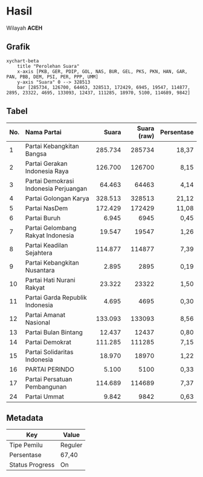 # Hasil

Wilayah **ACEH**

## Grafik

```mermaid
xychart-beta
    title "Perolehan Suara"
    x-axis [PKB, GER, PDIP, GOL, NAS, BUR, GEL, PKS, PKN, HAN, GAR, PAN, PBB, DEM, PSI, PER, PPP, UMM]
    y-axis "Suara" 0 --> 328513
    bar [285734, 126700, 64463, 328513, 172429, 6945, 19547, 114877, 2895, 23322, 4695, 133093, 12437, 111285, 18970, 5100, 114689, 9842]
```

## Tabel

| No. | Nama Partai                           | Suara   | Suara (raw) | Persentase |
|:--- |:------------------------------------- | -------:| -----------:| ----------:|
| 1   | Partai Kebangkitan Bangsa             | 285.734 | 285734      | 18,37      |
| 2   | Partai Gerakan Indonesia Raya         | 126.700 | 126700      | 8,15       |
| 3   | Partai Demokrasi Indonesia Perjuangan | 64.463  | 64463       | 4,14       |
| 4   | Partai Golongan Karya                 | 328.513 | 328513      | 21,12      |
| 5   | Partai NasDem                         | 172.429 | 172429      | 11,08      |
| 6   | Partai Buruh                          | 6.945   | 6945        | 0,45       |
| 7   | Partai Gelombang Rakyat Indonesia     | 19.547  | 19547       | 1,26       |
| 8   | Partai Keadilan Sejahtera             | 114.877 | 114877      | 7,39       |
| 9   | Partai Kebangkitan Nusantara          | 2.895   | 2895        | 0,19       |
| 10  | Partai Hati Nurani Rakyat             | 23.322  | 23322       | 1,50       |
| 11  | Partai Garda Republik Indonesia       | 4.695   | 4695        | 0,30       |
| 12  | Partai Amanat Nasional                | 133.093 | 133093      | 8,56       |
| 13  | Partai Bulan Bintang                  | 12.437  | 12437       | 0,80       |
| 14  | Partai Demokrat                       | 111.285 | 111285      | 7,15       |
| 15  | Partai Solidaritas Indonesia          | 18.970  | 18970       | 1,22       |
| 16  | PARTAI PERINDO                        | 5.100   | 5100        | 0,33       |
| 17  | Partai Persatuan Pembangunan          | 114.689 | 114689      | 7,37       |
| 24  | Partai Ummat                          | 9.842   | 9842        | 0,63       |


## Metadata

| Key             | Value   |
| --------------- | ------- |
| Tipe Pemilu     | Reguler |
| Persentase      | 67,40   |
| Status Progress | On      |



